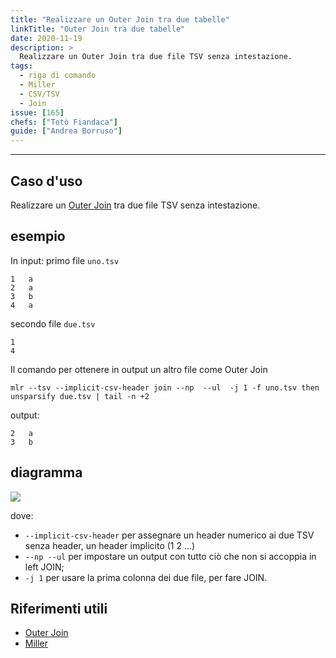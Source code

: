 ```yaml
---
title: "Realizzare un Outer Join tra due tabelle"
linkTitle: "Outer Join tra due tabelle"
date: 2020-11-19
description: >
  Realizzare un Outer Join tra due file TSV senza intestazione.
tags:
  - riga di comando
  - Miller
  - CSV/TSV
  - Join
issue: [165]
chefs: ["Totò Fiandaca"]
guide: ["Andrea Borruso"]
---
```


---

## Caso d'uso

Realizzare un [Outer Join](https://it.wikipedia.org/wiki/Join_(SQL)) tra due file TSV senza intestazione.

## esempio 

In input:  primo file `uno.tsv`
```
1	a
2	a
3	b
4	a
```
secondo file `due.tsv`
```
1
4
```

Il comando per ottenere in output un altro file come Outer Join
```
mlr --tsv --implicit-csv-header join --np  --ul  -j 1 -f uno.tsv then unsparsify due.tsv | tail -n +2
```

output:
```
2	a
3	b
```

## diagramma

![](https://user-images.githubusercontent.com/7631137/99720306-dff4c000-2aad-11eb-8e05-3803b827fb55.png)

dove:


- `--implicit-csv-header` per assegnare un header numerico ai due TSV senza header, un header implicito (1 2 ...)
- `--np --ul` per impostare un output con tutto ciò che non si accoppia in left JOIN;
- `-j 1` per usare la prima colonna dei due file, per fare JOIN.


## Riferimenti utili

- [Outer Join](https://it.wikipedia.org/wiki/Join_(SQL))
- [Miller](https://github.com/johnkerl/miller)

